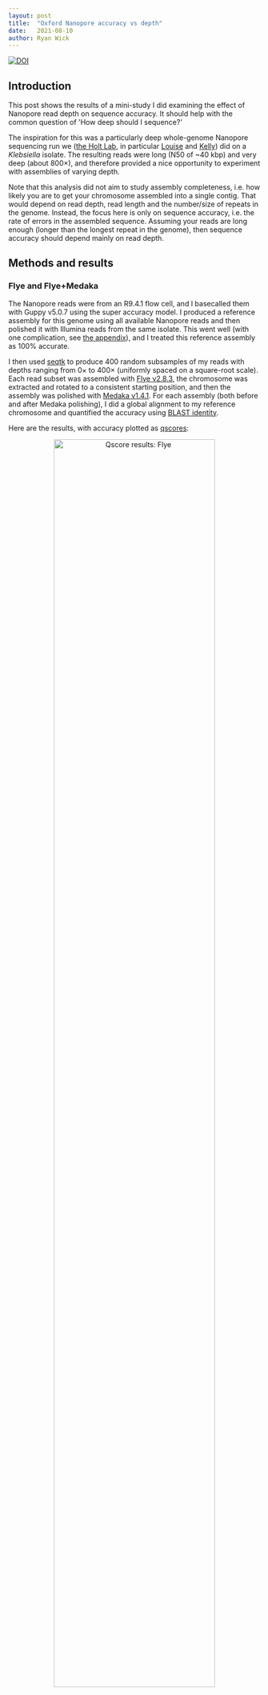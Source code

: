 ```yaml
---
layout: post
title:  "Oxford Nanopore accuracy vs depth"
date:   2021-08-10
author: Ryan Wick
---
```


[![DOI](https://zenodo.org/badge/DOI/10.5281/zenodo.7471221.svg)](https://doi.org/10.5281/zenodo.7471221)




## Introduction

This post shows the results of a mini-study I did examining the effect of Nanopore read depth on sequence accuracy. It should help with the common question of 'How deep should I sequence?'

The inspiration for this was a particularly deep whole-genome Nanopore sequencing run we ([the Holt Lab](https://holtlab.net/), in particular [Louise](https://twitter.com/JuddLmj) and [Kelly](https://twitter.com/KelWyres)) did on a _Klebsiella_ isolate. The resulting reads were long (N50 of ~40 kbp) and very deep (about 800×), and therefore provided a nice opportunity to experiment with assemblies of varying depth.

Note that this analysis did not aim to study assembly completeness, i.e. how likely you are to get your chromosome assembled into a single contig. That would depend on read depth, read length and the number/size of repeats in the genome. Instead, the focus here is only on sequence accuracy, i.e. the rate of errors in the assembled sequence. Assuming your reads are long enough (longer than the longest repeat in the genome), then sequence accuracy should depend mainly on read depth.



## Methods and results

### Flye and Flye+Medaka
The Nanopore reads were from an R9.4.1 flow cell, and I basecalled them with Guppy v5.0.7 using the super accuracy model. I produced a reference assembly for this genome using all available Nanopore reads and then polished it with Illumina reads from the same isolate. This went well (with one complication, see [the appendix](#appendix-sequence-heterogeneity)), and I treated this reference assembly as 100% accurate.

I then used [seqtk](https://github.com/lh3/seqtk) to produce 400 random subsamples of my reads with depths ranging from 0× to 400× (uniformly spaced on a square-root scale). Each read subset was assembled with [Flye v2.8.3](https://github.com/fenderglass/Flye), the chromosome was extracted and rotated to a consistent starting position, and then the assembly was polished with [Medaka v1.4.1](https://github.com/nanoporetech/medaka). For each assembly (both before and after Medaka polishing), I did a global alignment to my reference chromosome and quantified the accuracy using [BLAST identity](https://lh3.github.io/2018/11/25/on-the-definition-of-sequence-identity).

Here are the results, with accuracy plotted as [qscores](https://en.wikipedia.org/wiki/Phred_quality_score):

<p align="center"><img src="/assets/images/accuracy_qscore_flye.png" alt="Qscore results: Flye" width="80%"></p>

Lots of interesting things to note:
* Flye was an incredibly reliable assembler! It only failed to produce a complete chromosomal contig when read depth was ~10× or less. I'm sure this was helped by the large read N50 and the relative simplicity of the genome (it had no big repeats), but it reinforces my opinion that Flye is the best assembler for bacterial genomes.
* The accuracy of Flye assemblies maxed out at ~Q35.5, and it reached this accuracy at a depth of ~50×. So very high read depths did not improve Flye assembly accuracy.
* The accuracy of Flye+Medaka assemblies maxed out at ~Q46, and it reached this accuracy at a depth of ~250×. So very high depths _are_ beneficial when polishing with Medaka.
* I was impressed by Medaka's performance: given sufficient read depth, it could fix about 90% of the errors in a Flye assembly. Also, Medaka only ever made an assembly better, never worse, even at low read depths.
* Some of the assemblies fell considerably below the main curve. This occurred in about 5–10% of the assemblies, depending on where you draw the line. These assemblies had larger-scale errors, significantly impacting their overall qscore.

Another way I like to look at accuracy is the worst-100-bp identity, i.e. the minimum identity from a 100-bp sliding window over the assembly-to-reference alignment. This shows how bad an assembly is at its worst point, allowing one to distinguish assemblies which are uniformly good from those with local problems/misassemblies. Here are those values plotted:

<p align="center"><img src="/assets/images/accuracy_worst_100bp_flye.png" alt="Worst-100-bp results: Flye" width="80%"></p>

Things to note:
* Assemblies with a worst-100-bp identity over 90% are pretty good. Those from 80–90% are mediocre. And anything below 80% is bad.
* Flye assemblies span the entire range of worst-100-bp identities. Medaka assemblies, in contrast, tend to cluster at the top or the bottom.
* This shows that Medaka can reliably fix not-too-big errors in a Flye assembly. E.g. Medaka can probably fix a 15-bp deletion (which would result in worst-100-bp identity of 85%). But if the error is too large (e.g. a 500-bp deletion), then Medaka cannot fix it.
* High depth assemblies suffer from poor worst-100-bp identities at about the same rate as lower depth assemblies. So increased read depth does not protect against medium-to-large scale assembly errors.


### Trycycler and Trycycler+Medaka

I also wanted to test Trycycler in a similar manner, but Trycycler assemblies take a bit more work – unlike Flye assemblies, they are not fully automated. I did not have the time to assemble all 400 read subsets with Trycycler! Instead, I performed 15 Trycycler assemblies (following the [How to run Trycycler](https://github.com/rrwick/Trycycler/wiki/How-to-run-Trycycler) instructions), ranging from 36× to 400× depth. These were then polished with Medaka and assessed in the same way as the Flye assemblies.

Here are the same plots shown above, now with Trycycler and Trycycler+Medaka points added:

<p align="center"><img src="/assets/images/accuracy_qscore_all.png" alt="Qscore results: all" width="80%"></p>

<p align="center"><img src="/assets/images/accuracy_worst_100bp_all.png" alt="Worst-100-bp results: all" width="80%"></p>

Interesting things:
* Trycycler gave a huge accuracy boost over Flye: ~Q39 vs ~Q35.5. This equates to about half the total number of errors. This is because of the multi-assembler input used by Trycycler (Flye, Miniasm+Minipolish and Raven, see [Generating assemblies](https://github.com/rrwick/Trycycler/wiki/Generating-assemblies)). I tried making a couple Trycycler assemblies using only Flye assemblies as input, and this boost went away.
* Trycycler+Medaka assemblies don't have much of an accuracy advantage over a good Flye+Medaka assembly. I.e. assuming there isn't a big error which Medaka can't fix, a Medaka-polished assembly is equivalently good whether the input was from Flye or Trycycler.
* Trycycler assemblies reliably have a very good worst-100-bp identity. This is one of the main things Trycycler was designed to do, so I was happy to see this result!



## Conclusions

This analysis only used a single genome, and the specific accuracy values (~Q35.5 for Flye, ~Q39 for Trycycler, ~Q46 for Medaka) may not translate to other genomes. Most of the remaining errors are homopolymer-length errors, and so the number/size of homopolymers in your genome will influence the overall sequence identity you can achieve. But I predict that the shape of the accuracy curves would look similar for other genomes, even if they level off at different identities. The basecalling model and pore type will also affect identity:  smaller/faster Guppy models (fast or high-acc) would almost certainly give lower identities, and an R10.3 flow cell would almost certainly give higher identities.

Here are the generalisable conclusions I draw from this mini-study:
* Anything less than 10× Nanopore read depth will probably not assemble well.
* From 10× to 25× depth, a completed assembly may be possible, provided your read length is good enough. But the accuracy won't be great.
* 25× or more depth is probably enough to give you a decent assembly, again assuming good read length. But 50× is better.
* Running Medaka on a Nanopore assembly is always a good idea!
* If you want to maximise the accuracy of your Medaka-polished Nanopore assembly, then up to 250× depth might be beneficial.
* Flye assemblies are usually pretty good, but they can suffer from larger-scale errors, even when read depth is high. Medaka can fix these errors if they aren't too big.
* Trycycler helps to avoid larger-scale errors in the assembly. Flye assemblies had a 5–10% chance of producing an error too large for Medaka to fix, but this did not occur in any of the 15 Trycycler assemblies.

This mini-study only looked at sequence accuracy, but Trycycler can be beneficial for other reasons as well. It can help guard against the inclusion of spurious contigs and the exclusion of genuine replicons. It can also let you subjectively see how assemblable your read set is, i.e. whether or not you need longer/deeper/better reads. So I recommend that you use Trycycler whenever you need the best possible long-read bacterial genome assembly. In less important cases or when you need a fully automated assembly, Flye is a good choice.



## Appendix: sequence heterogeneity

This mini-study also demonstrated a frustrating challenge that can interfere with bacterial whole-genome assembly: heterogeneity. Sometimes there is not one correct underlying genome but a mixture of multiple underlying genomes. When this happens, the 'correct' assembly can be ambiguous.

The genome I used here suffered from this problem. It had a 297 bp 'flippy' sequence (a _fim_ switch, read more [here](https://journals.asm.org/doi/10.1128/CMR.17.3.581-611.2004) and [here](https://journals.asm.org/doi/10.1128/IAI.00494-08)). Sometimes the genome looked like this:
```
leading-sequence -> flippy-297-bp-sequence -> trailing-sequence
```
And sometimes it looked like this:
```
leading-sequence -> reverse-complement-of-flippy-297-bp-sequence -> trailing-sequence
```
I'm not sure if this sequence flipped once early in the bacteria's growth or whether it flipped back and forth many times.

Since the long reads contained a mixture of these two variants, assemblers and polishers got confused. They usually produced an assembly with either one version or the other, but sometimes produced an assembly that was a muddled combination of the two. Trycycler does not necessarily fix problems like this, as it assumes you are assembling a single unambiguous genome.

For my analysis, I masked the problem by ignoring any assembly errors in a 1 kbp window centred on this flippy sequence, so the results shown above are not affected. But I'm bothered by the fact that complications of this type are difficult to spot. I only caught it in this genome because I was doing an in-depth analysis and noticed that errors tended to cluster in one particular region.

I'm not sure what the best solution is for problems like these, but I suspect metagenomics can help. Metagenome assembly is hard because it has to deal with the possibility of strain mixtures, and you can think of sequence heterogeneity in an isolate as being a type of strain mixture. So perhaps we should be treating _every_ genome as if it's a metagenome. I look forward to seeing what the future holds for long-read metagenome assembly.